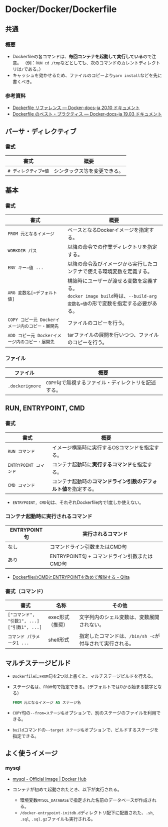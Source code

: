 # Docker/Docker/Dockerfile

## 共通

### 概要

- Dockerfileの各コマンドは、**毎回コンテナを起動して実行している**ので注意。
  （例：`RUN cd /tmp`などとしても、次のコマンドのカレントディレクトリは`/`である。）
- キャッシュを効かせるため、ファイルのコピーより`yarn install`などを先に書くべき。

### 参考資料

- [Dockerfile リファレンス — Docker-docs-ja 20.10 ドキュメント](https://docs.docker.jp/engine/reference/builder.html)
- [Dockerfile のベスト・プラクティス — Docker-docs-ja 19.03 ドキュメント](https://docs.docker.jp/develop/develop-images/dockerfile_best-practices.html)

## パーサ・ディレクティブ

### 書式

| 書式                  | 概要                         |
| --------------------- | ---------------------------- |
| `# ディレクティブ=値` | シンタックス等を変更できる。 |

## 基本

### 書式

| 書式                                             | 概要                                                         |
| ------------------------------------------------ | ------------------------------------------------------------ |
| `FROM 元となるイメージ`                          | ベースとなるDockerイメージを指定する。                       |
| `WORKDIR パス`                                   | 以降の命令での作業ディレクトリを指定する。                   |
| `ENV キー=値 ...`                                | 以降の命令及びイメージから実行したコンテナで使える環境変数を定義する。 |
| `ARG 変数名[=デフォルト値]`                      | 構築時にユーザーが渡せる変数を定義する。<br />`docker image build`時は、`--build-arg 変数名=値`の形で変数を指定する必要がある。 |
| `COPY コピー元 Dockerイメージ内のコピー・展開先` | ファイルのコピーを行う。                                     |
| `ADD コピー元 Dockerイメージ内のコピー・展開先`  | tarファイルの展開を行いつつ、ファイルのコピーを行う。        |

### ファイル

| ファイル        | 概要                                                 |
| --------------- | ---------------------------------------------------- |
| `.dockerignore` | `COPY`句で無視するファイル・ディレクトリを記述する。 |

## RUN, ENTRYPOINT, CMD

### 書式

| 書式                  | 概要                                                         |
| --------------------- | ------------------------------------------------------------ |
| `RUN コマンド`        | イメージ構築時に実行するOSコマンドを指定する。               |
| `ENTRYPOINT コマンド` | コンテナ起動時に**実行するコマンド**を指定する。             |
| `CMD コマンド`        | コンテナ起動時の**コマンドライン引数のデフォルト値**を指定する。 |

- `ENTRYPOINT, CMD`句は、それぞれDockerfile内で1度しか使えない。

### コンテナ起動時に実行されるコマンド

| ENTRYPOINT句 | 実行されるコマンド                           |
| ------------ | -------------------------------------------- |
| なし         | コマンドライン引数またはCMD句                |
| あり         | ENTRYPOINT句 + コマンドライン引数またはCMD句 |

- [DockerfileのCMDとENTRYPOINTを改めて解説する - Qiita](https://qiita.com/uehaj/items/e6dd013e28593c26372d)

### 書式（コマンド）

| 書式                                               | 名称             | その他                                                   |
| -------------------------------------------------- | ---------------- | -------------------------------------------------------- |
| `["コマンド", "引数1", ...]`<br />`["引数1", ...]` | exec形式（推奨） | 文字列内のシェル変数は、変数展開されない。               |
| `コマンド パラメータ1 ...`                         | shell形式        | 指定したコマンドは、`/bin/sh -c`が付与されて実行される。 |

## マルチステージビルド

- `Dockerfile`に`FROM`句を2つ以上書くと、マルチステージビルドを行える。

- ステージ名は、`FROM`句で指定できる。（デフォルトでは0から始まる数字となる）

  ```dockerfile
  FROM 元となるイメージ AS ステージ名
  ```

- `COPY`句の`--from=ステージ名`オプションで、別のステージのファイルを利用できる。

- `build`コマンドの`--target ステージ名`オプションで、ビルドするステージを指定できる。

## よく使うイメージ

### mysql

- [mysql - Official Image | Docker Hub](https://hub.docker.com/_/mysql)

- コンテナが初めて起動されたとき、以下が実行される。
  - 環境変数`MYSQL_DATABASE`で指定された名前のデータベースが作成される。
  - `/docker-entrypoint-initdb.d`ディレクトリ配下に配置された、`.sh`, `.sql`, `.sql.gz`ファイルも実行される。
